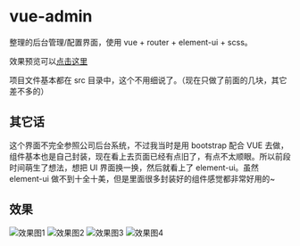 # vue-admin

整理的后台管理/配置界面，使用 vue + router + element-ui + scss。

效果预览可以[点击这里](https://jingjingke.github.io/vue-admin/dist/)

项目文件基本都在 src 目录中，这个不用细说了。（现在只做了前面的几块，其它差不多的）

## 其它话

这个界面不完全参照公司后台系统，不过我当时是用 bootstrap 配合 VUE 去做，组件基本也是自己封装，现在看上去页面已经有点旧了，有点不太顺眼。所以前段时间萌生了想法，想把 UI 界面换一换，然后就看上了 element-ui。虽然 element-ui 做不到十全十美，但是里面很多封装好的组件感觉都非常好用的~

## 效果

![效果图1](src/assets/preview/e1.jpg)
![效果图2](src/assets/preview/e2.jpg)
![效果图3](src/assets/preview/e3.jpg)
![效果图4](src/assets/preview/e4.jpg)
